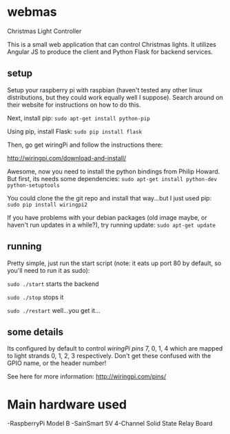 # webmas
Christmas Light Controller

This is a small web application that can control Christmas lights.  It utilizes Angular JS to produce the client and Python Flask for backend services.

## setup
Setup your raspberry pi with raspbian (haven't tested any other linux distributions, but they could work equally well I suppose). Search around on their website for instructions on how to do this.

Next, install pip:
`sudo apt-get install python-pip`

Using pip, install Flask: `sudo pip install flask`

Then, go get wiringPi and follow the instructions there:

http://wiringpi.com/download-and-install/

Awesome, now you need to install the python bindings from Philip Howard.  But first, its needs some dependencies:
`sudo apt-get install python-dev python-setuptools`

You could clone the the git repo and install that way...but I just used pip:
`sudo pip install wiringpi2`

If you have problems with your debian packages (old image maybe, or haven't run updates in a while?), try running update:
`sudo apt-get update`

## running
Pretty simple, just run the start script (note: it eats up port 80 by default, so you'll need to run it as sudo):

`sudo ./start` starts the backend

`sudo ./stop` stops it

`sudo ./restart` well...you get it...

## some details
Its configured by default to control *wiringPi pins* 7, 0, 1, 4 which are mapped to light strands 0, 1, 2, 3 respectively.  Don't get these confused with the GPIO name, or the header number!

See here for more information: http://wiringpi.com/pins/

# Main hardware used
-RaspberryPi Model B
-SainSmart 5V 4-Channel Solid State Relay Board 
